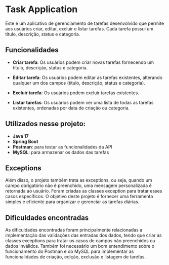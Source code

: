 # Task Application

Este é um aplicativo de gerenciamento de tarefas desenvolvido que permite aos usuários criar, editar, excluir e listar tarefas. Cada tarefa possui um título, descrição, status e categoria.

## Funcionalidades

- **Criar tarefa**: Os usuários podem criar novas tarefas fornecendo um título, descrição, status e categoria.

- **Editar tarefa**: Os usuários podem editar as tarefas existentes, alterando qualquer um dos campos (título, descrição, status e categoria).

- **Excluir tarefa**: Os usuários podem excluir tarefas existentes.

- **Listar tarefas**: Os usuários podem ver uma lista de todas as tarefas existentes, ordenadas por data de criação ou categoria.

## Utilizados nesse projeto:

- **Java 17**
- **Spring Boot**
- **Postman**: para testar as funcionalidades da API
- **MySQL**: para armazenar os dados das tarefas

## Exceptions

Além disso, o projeto também trata as exceptions, ou seja, quando um campo obrigatório não é preenchido, uma mensagem personalizada é retornada ao usuário. Foram criadas as classes exception para tratar esses casos específicos. O objetivo deste projeto é fornecer uma ferramenta simples e eficiente para organizar e gerenciar as tarefas diárias.

## Dificuldades encontradas

As dificuldades encontradas foram principalmente relacionadas a implementação das validações das entradas dos dados, tendo que criar as classes exceptions para tratar os casos de campos não preenchidos ou dados inválidos. Também foi necessário um bom entendimento sobre o funcionamento do Postman e do MySQL para implementar as funcionalidades de criação, edição, exclusão e listagem de tarefas.
